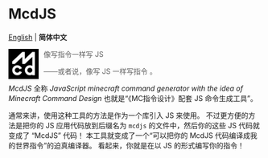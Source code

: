 # McdJS

[English](README-en.md) | **简体中文**

<img width="60" height="60" align="left" alt="McdJS" style="margin-right:10px" src="https://github.com/n9gc/mcdjs/raw/master/lib/logo.svg">

> 像写指令一样写 JS
>
> ——或者说，像写 JS 一样写指令 。

*McdJS* 全称 *JavaScript minecraft command generator with the idea of Minecraft Command Design* 也就是“《MC指令设计》配套 JS 命令生成工具”。

通常来讲，使用这种工具的方法是作为一个库引入 JS 来使用。
不过更方便的方法是把你的 JS 应用代码放到后缀名为 `mcdjs` 的文件中，然后你的这些 JS 代码就变成了 “McdJS” 代码！
本工具就变成了一个“可以把你的 McdJS 代码编译成我的世界指令”的迫真编译器。
看起来，你就是在以 JS 的形式编写你的指令！
